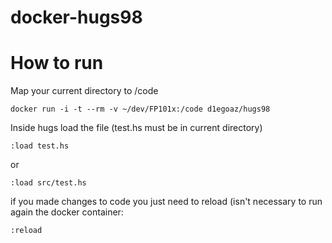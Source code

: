 # docker-hugs98

# How to run
Map your current directory to /code
```
docker run -i -t --rm -v ~/dev/FP101x:/code d1egoaz/hugs98
```

Inside hugs load the file (test.hs must be in current directory)
```
:load test.hs
```
or
```
:load src/test.hs
```

if you made changes to code you just need to reload (isn't necessary to run again the docker container:
```
:reload
```
